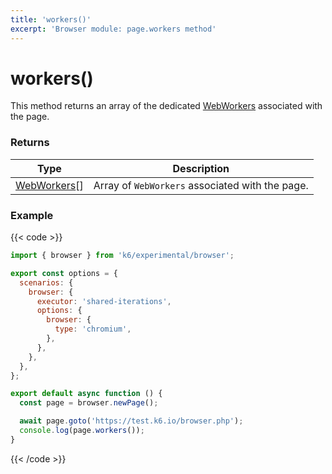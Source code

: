```yaml
---
title: 'workers()'
excerpt: 'Browser module: page.workers method'
---
```


# workers()

This method returns an array of the dedicated [WebWorkers](/javascript-api/k6-experimental/browser/worker/) associated with the page.

### Returns

| Type                                                            | Description                                     |
| --------------------------------------------------------------- | ----------------------------------------------- |
| [WebWorkers](/javascript-api/k6-experimental/browser/worker/)[] | Array of `WebWorkers` associated with the page. |

### Example

{{< code >}}

```javascript
import { browser } from 'k6/experimental/browser';

export const options = {
  scenarios: {
    browser: {
      executor: 'shared-iterations',
      options: {
        browser: {
          type: 'chromium',
        },
      },
    },
  },
};

export default async function () {
  const page = browser.newPage();

  await page.goto('https://test.k6.io/browser.php');
  console.log(page.workers());
}
```

{{< /code >}}
